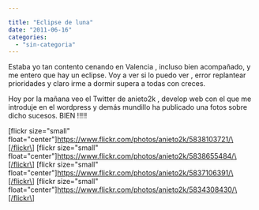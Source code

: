 ```yaml
---

title: "Eclipse de luna"
date: "2011-06-16"
categories: 
  - "sin-categoria"
---
```


Estaba yo tan contento cenando en Valencia , incluso bien acompañado, y me entero que hay un eclipse. Voy a ver si lo puedo ver , error replantear prioridades y claro irme a dormir supera a todas con creces.

Hoy por la mañana veo el Twitter de anieto2k , develop web con el que me introduje en el wordpress y demás mundillo ha publicado una fotos sobre dicho sucesos. BIEN !!!!!

\[flickr size="small" float="center"\]https://www.flickr.com/photos/anieto2k/5838103721/\[/flickr\] \[flickr size="small" float="center"\]https://www.flickr.com/photos/anieto2k/5838655484/\[/flickr\] \[flickr size="small" float="center"\]https://www.flickr.com/photos/anieto2k/5837106391/\[/flickr\] \[flickr size="small" float="center"\]https://www.flickr.com/photos/anieto2k/5834308430/\[/flickr\]
